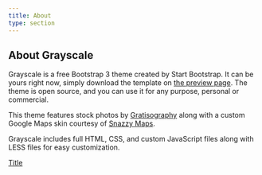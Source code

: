 ```yaml
---
title: About
type: section
---
```



## About Grayscale

Grayscale is a free Bootstrap 3 theme created by Start Bootstrap. It can be yours right now, simply download the template on <a href="http://startbootstrap.com/template-overviews/grayscale/">the preview page</a>. The theme is open source, and you can use it for any purpose, personal or commercial.


This theme features stock photos by <a href="http://gratisography.com/">Gratisography</a> along with a custom Google Maps skin courtesy of <a href="http://snazzymaps.com/">Snazzy Maps</a>.


Grayscale includes full HTML, CSS, and custom JavaScript files along with LESS files for easy customization.


[Title](http://www.google.de)


